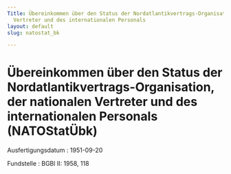 ```yaml
---
Title: Übereinkommen über den Status der Nordatlantikvertrags-Organisation, der nationalen
  Vertreter und des internationalen Personals
layout: default
slug: natostat_bk

---
```


# Übereinkommen über den Status der Nordatlantikvertrags-Organisation, der nationalen Vertreter und des internationalen Personals (NATOStatÜbk)

Ausfertigungsdatum
:   1951-09-20

Fundstelle
:   BGBl II: 1958, 118


